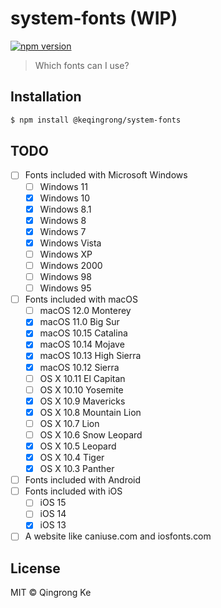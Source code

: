 # system-fonts (WIP)

[![npm version](https://img.shields.io/npm/v/@keqingrong/system-fonts.svg)](https://www.npmjs.com/package/@keqingrong/system-fonts)

> Which fonts can I use?

## Installation

```sh
$ npm install @keqingrong/system-fonts
```

## TODO

- [ ] Fonts included with Microsoft Windows
  - [ ] Windows 11
  - [x] Windows 10
  - [x] Windows 8.1
  - [x] Windows 8
  - [x] Windows 7
  - [x] Windows Vista
  - [ ] Windows XP
  - [ ] Windows 2000
  - [ ] Windows 98
  - [ ] Windows 95
- [ ] Fonts included with macOS
  - [ ] macOS 12.0 Monterey
  - [x] macOS 11.0 Big Sur
  - [x] macOS 10.15 Catalina
  - [x] macOS 10.14 Mojave
  - [x] macOS 10.13 High Sierra
  - [x] macOS 10.12 Sierra
  - [ ] OS X 10.11 El Capitan
  - [ ] OS X 10.10 Yosemite
  - [x] OS X 10.9 Mavericks
  - [x] OS X 10.8 Mountain Lion
  - [ ] OS X 10.7 Lion
  - [ ] OS X 10.6 Snow Leopard
  - [x] OS X 10.5 Leopard
  - [x] OS X 10.4 Tiger
  - [x] OS X 10.3 Panther
- [ ] Fonts included with Android
- [ ] Fonts included with iOS
  - [ ] iOS 15
  - [ ] iOS 14
  - [x] iOS 13
- [ ] A website like caniuse.com and iosfonts.com

## License

MIT © Qingrong Ke
